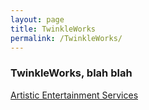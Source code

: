 ```yaml
---
layout: page
title: TwinkleWorks
permalink: /TwinkleWorks/
---
```


### TwinkleWorks, blah blah

<a href="http://www.aescreative.com/" target="_blank">Artistic Entertainment Services</a>
